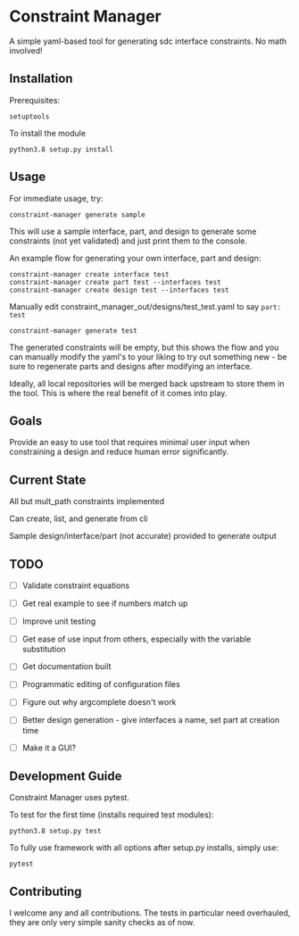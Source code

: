 # Constraint Manager

A simple yaml-based tool for generating sdc interface constraints.  No math involved!

## Installation

Prerequisites:

`setuptools`

To install the module

`python3.8 setup.py install`

## Usage
For immediate usage, try:

`constraint-manager generate sample`

This will use a sample interface, part, and design to generate some constraints (not yet validated) and just print them to the console.

An example flow for generating your own interface, part and design:

```
constraint-manager create interface test
constraint-manager create part test --interfaces test
constraint-manager create design test --interfaces test
```
Manually edit constraint\_manager\_out/designs/test_test.yaml to say `part: test`

`constraint-manager generate test`

The generated constraints will be empty, but this shows the flow and you can manually modify the yaml's to your liking to try out something new - be sure to regenerate parts and designs after modifying an interface.

Ideally, all local repositories will be merged back upstream to store them in the tool.  This is where the real benefit of it comes into play.



## Goals

Provide an easy to use tool that requires minimal user input when constraining a design and reduce human error significantly.

## Current State

All but mult_path constraints implemented

Can create, list, and generate from cli

Sample design/interface/part (not accurate) provided to generate output


## TODO

- [ ] Validate constraint equations

- [ ] Get real example to see if numbers match up

- [ ] Improve unit testing

- [ ] Get ease of use input from others, especially with the variable substitution

- [ ] Get documentation built

- [ ] Programmatic editing of configuration files

- [ ] Figure out why argcomplete doesn't work

- [ ] Better design generation - give interfaces a name, set part at creation time

- [ ] Make it a GUI?


## Development Guide

Constraint Manager uses pytest.

To test for the first time (installs required test modules):

`python3.8 setup.py test`

To fully use framework with all options after setup.py installs, simply use:

`pytest`

## Contributing

I welcome any and all contributions.  The tests in particular need overhauled, they are only very simple sanity checks as of now.

